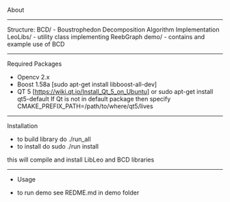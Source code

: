 About
______

Structure: 
   BCD/  - Boustrophedon Decomposition Algorithm Implementation
   LeoLibs/ - utility class implementing ReebGraph
   demo/ - contains and example use of BCD

______
Required Packages

- Opencv 2.x 
- Boost 1.58a [sudo apt-get install libboost-all-dev]
- QT 5 [https://wiki.qt.io/Install_Qt_5_on_Ubuntu] or sudo apt-get install qt5-default
 If Qt is not in default package then specify CMAKE_PREFIX_PATH=/path/to/where/qt5/lives
______
Installation

- to build library do ./run_all
- to install do sudo ./run install

this will compile and install LibLeo and BCD libraries

______
* Usage

- to run demo see REDME.md in demo folder


